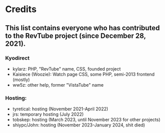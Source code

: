 # Credits
## This list contains everyone who has contributed to the RevTube project (since December 28, 2021).
### Kyodirect
- kylarz: PHP, "RevTube" name, CSS, founded project
- Kaisiece (Woozie): Watch page CSS, some PHP, semi-2013 frontend (mostly)
- ww5z: other help, former "VistaTube" name
### Hosting:
- tyretical: hosting (November 2021-April 2022)
- jrs: temporary hosting (July 2022)
- tobskep: hosting (March 2023, until November 2023 for other projects)
- shiypc/John: hosting (November 2023-January 2024, shit died)